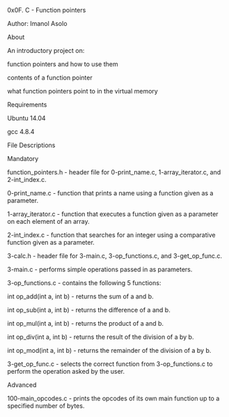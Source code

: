 0x0F. C - Function pointers

Author: Imanol Asolo

About

An introductory project on:

function pointers and how to use them

contents of a function pointer

what function pointers point to in the virtual memory

Requirements

Ubuntu 14.04

gcc 4.8.4

File Descriptions

Mandatory

function_pointers.h - header file for 0-print_name.c, 1-array_iterator.c, and 2-int_index.c.

0-print_name.c - function that prints a name using a function given as a parameter.

1-array_iterator.c - function that executes a function given as a parameter on each element of an array.

2-int_index.c - function that searches for an integer using a comparative function given as a parameter.

3-calc.h - header file for 3-main.c, 3-op_functions.c, and 3-get_op_func.c.

3-main.c - performs simple operations passed in as parameters.

3-op_functions.c - contains the following 5 functions:

int op_add(int a, int b) - returns the sum of a and b.

int op_sub(int a, int b) - returns the difference of a and b.

int op_mul(int a, int b) - returns the product of a and b.

int op_div(int a, int b) - returns the result of the division of a by b.

int op_mod(int a, int b) - returns the remainder of the division of a by b.

3-get_op_func.c - selects the correct function from 3-op_functions.c to perform the operation asked by the user.

Advanced

100-main_opcodes.c - prints the opcodes of its own main function up to a specified number of bytes.
